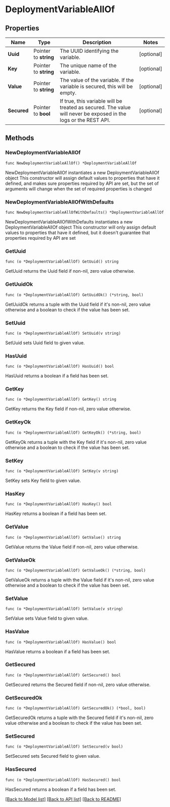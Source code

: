 # DeploymentVariableAllOf

## Properties

Name | Type | Description | Notes
------------ | ------------- | ------------- | -------------
**Uuid** | Pointer to **string** | The UUID identifying the variable. | [optional] 
**Key** | Pointer to **string** | The unique name of the variable. | [optional] 
**Value** | Pointer to **string** | The value of the variable. If the variable is secured, this will be empty. | [optional] 
**Secured** | Pointer to **bool** | If true, this variable will be treated as secured. The value will never be exposed in the logs or the REST API. | [optional] 

## Methods

### NewDeploymentVariableAllOf

`func NewDeploymentVariableAllOf() *DeploymentVariableAllOf`

NewDeploymentVariableAllOf instantiates a new DeploymentVariableAllOf object
This constructor will assign default values to properties that have it defined,
and makes sure properties required by API are set, but the set of arguments
will change when the set of required properties is changed

### NewDeploymentVariableAllOfWithDefaults

`func NewDeploymentVariableAllOfWithDefaults() *DeploymentVariableAllOf`

NewDeploymentVariableAllOfWithDefaults instantiates a new DeploymentVariableAllOf object
This constructor will only assign default values to properties that have it defined,
but it doesn't guarantee that properties required by API are set

### GetUuid

`func (o *DeploymentVariableAllOf) GetUuid() string`

GetUuid returns the Uuid field if non-nil, zero value otherwise.

### GetUuidOk

`func (o *DeploymentVariableAllOf) GetUuidOk() (*string, bool)`

GetUuidOk returns a tuple with the Uuid field if it's non-nil, zero value otherwise
and a boolean to check if the value has been set.

### SetUuid

`func (o *DeploymentVariableAllOf) SetUuid(v string)`

SetUuid sets Uuid field to given value.

### HasUuid

`func (o *DeploymentVariableAllOf) HasUuid() bool`

HasUuid returns a boolean if a field has been set.

### GetKey

`func (o *DeploymentVariableAllOf) GetKey() string`

GetKey returns the Key field if non-nil, zero value otherwise.

### GetKeyOk

`func (o *DeploymentVariableAllOf) GetKeyOk() (*string, bool)`

GetKeyOk returns a tuple with the Key field if it's non-nil, zero value otherwise
and a boolean to check if the value has been set.

### SetKey

`func (o *DeploymentVariableAllOf) SetKey(v string)`

SetKey sets Key field to given value.

### HasKey

`func (o *DeploymentVariableAllOf) HasKey() bool`

HasKey returns a boolean if a field has been set.

### GetValue

`func (o *DeploymentVariableAllOf) GetValue() string`

GetValue returns the Value field if non-nil, zero value otherwise.

### GetValueOk

`func (o *DeploymentVariableAllOf) GetValueOk() (*string, bool)`

GetValueOk returns a tuple with the Value field if it's non-nil, zero value otherwise
and a boolean to check if the value has been set.

### SetValue

`func (o *DeploymentVariableAllOf) SetValue(v string)`

SetValue sets Value field to given value.

### HasValue

`func (o *DeploymentVariableAllOf) HasValue() bool`

HasValue returns a boolean if a field has been set.

### GetSecured

`func (o *DeploymentVariableAllOf) GetSecured() bool`

GetSecured returns the Secured field if non-nil, zero value otherwise.

### GetSecuredOk

`func (o *DeploymentVariableAllOf) GetSecuredOk() (*bool, bool)`

GetSecuredOk returns a tuple with the Secured field if it's non-nil, zero value otherwise
and a boolean to check if the value has been set.

### SetSecured

`func (o *DeploymentVariableAllOf) SetSecured(v bool)`

SetSecured sets Secured field to given value.

### HasSecured

`func (o *DeploymentVariableAllOf) HasSecured() bool`

HasSecured returns a boolean if a field has been set.


[[Back to Model list]](../README.md#documentation-for-models) [[Back to API list]](../README.md#documentation-for-api-endpoints) [[Back to README]](../README.md)


